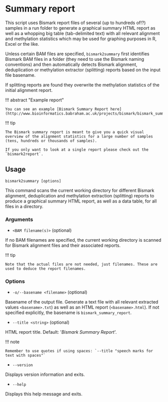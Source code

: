# Summary report

This script uses Bismark report files of several (up to hundreds of!?) samples in a run folder to generate a graphical summary HTML report as well as a whopping big table (tab-delimited text) with all relevant alignment and methylation statistics which may be used for graphing purposes in R, Excel or the like.

Unless certain BAM files are specified, `bismark2summary` first identifies Bismark BAM files in a folder (they need to use the Bismark naming conventions) and then automatically detects Bismark alignment, deduplication or methylation extractor (splitting) reports based on the input file basename.

If splitting reports are found they overwrite the methylation statistics of the initial alignment report.

!!! abstract "Example report"

    You can see an example [Bismark Summary Report here](http://www.bioinformatics.babraham.ac.uk/projects/bismark/bismark_summary_report.html).

!!! tip

    The Bismark summary report is meant to give you a quick visual overview of the alignment statistics for a large number of samples (tens, hundreds or thousands of samples).

    If you only want to look at a single report please check out the `bismark2report`.

## Usage

```
bismark2summary [options]
```

This command scans the current working directory for different Bismark alignment, deduplication and methylation extraction (splitting) reports to produce a graphical summary HTML report, as well as a data table, for all files in a directory.

### Arguments

- `<BAM filename(s)>` (optional)

If no BAM filenames are specified, the current working directory is scanned for Bismark alignment files and their associated reports.

!!! tip

    Note that the actual files are not needed, just filenames. These are used to deduce the report filenames.

### Options

- `-o/--basename <filename>` (optional)

Basename of the output file. Generate a text file with all relevant extracted values `<basename>.txt`) as well as an HTML report (`<basename>.html`). If not specified explicitly, the basename is `bismark_summary_report`.

- `--title <string>` (optional)

HTML report title. Default: '_Bismark Summary Report_'.

!!! note

    Remember to use quotes if using spaces: `--title "speech marks for text with spaces"`

- `--version`

Displays version information and exits.

- `--help`

Displays this help message and exits.
